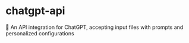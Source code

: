 # chatgpt-api
💬 An API integration for ChatGPT, accepting input files with prompts and personalized configurations
